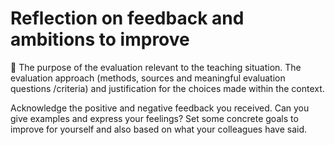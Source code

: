 # Reflection on feedback and ambitions to improve

 The purpose of the evaluation relevant to the teaching situation. The evaluation approach (methods, sources and meaningful evaluation questions /criteria) and justification for the choices made within the context.

Acknowledge the positive and negative feedback you received. Can you give examples and express your feelings?
Set some concrete goals to improve for yourself and also based on what your colleagues have said.